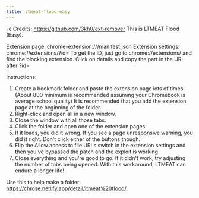 ```yaml
---
title: ltmeat-flood-easy
---
```


-e 
Credits: https://github.com/3kh0/ext-remover
This is LTMEAT Flood (Easy).

Extension page: chrome-extension://<extensionidhere>/manifest.json
Extension settings: chrome://extensions/?id=<extensionidhere>
To get the ID, just go to chrome://extensions/ and find the blocking extension. Click on details and copy the part in the URL after ?id=

Instructions:
1. Create a bookmark folder and paste the extension page lots of times. (About 800 minimum is recommended assuming your Chromebook is average school quality) 
It is recommended that you add the extension page at the beginning of the folder.
2. Right-click and open all in a new window.
3. Close the window with all those tabs.
4. Click the folder and open one of the extension pages. 
5. If it loads, you did it wrong. If you see a page unresponsive warning, you did it right. Don't click either of the buttons though.
5. Flip the Allow access to file URLs switch in the extension settings and then you've bypassed the patch and the exploit is working.
6. Close everything and you're good to go. If it didn't work, try adjusting the number of tabs being opened. With this workaround, LTMEAT can endure a longer life!

Use this to help make a folder: https://chrose.netlify.app/detail/ltmeat%20flood/
